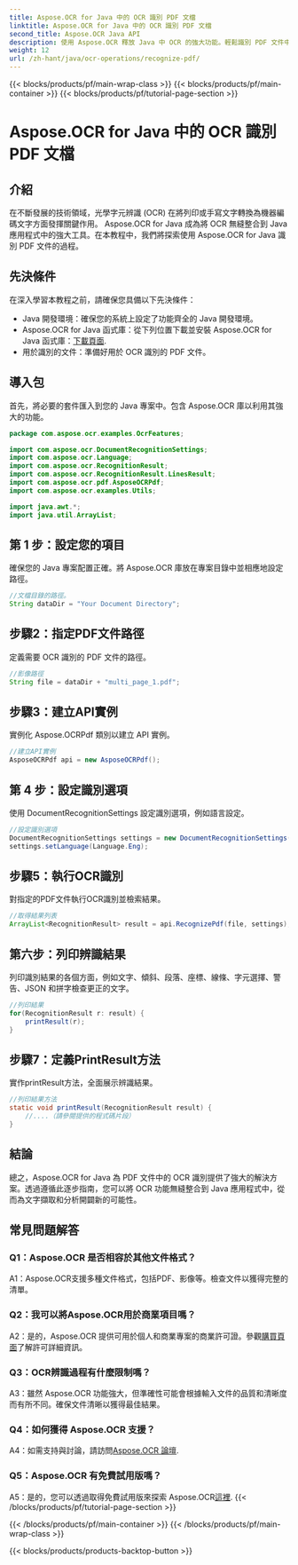 ```yaml
---
title: Aspose.OCR for Java 中的 OCR 識別 PDF 文檔
linktitle: Aspose.OCR for Java 中的 OCR 識別 PDF 文檔
second_title: Aspose.OCR Java API
description: 使用 Aspose.OCR 釋放 Java 中 OCR 的強大功能。輕鬆識別 PDF 文件中的文字。提高您的應用程式的精確度和速度。
weight: 12
url: /zh-hant/java/ocr-operations/recognize-pdf/
---
```


{{< blocks/products/pf/main-wrap-class >}}
{{< blocks/products/pf/main-container >}}
{{< blocks/products/pf/tutorial-page-section >}}

# Aspose.OCR for Java 中的 OCR 識別 PDF 文檔

## 介紹

在不斷發展的技術領域，光學字元辨識 (OCR) 在將列印或手寫文字轉換為機器編碼文字方面發揮關鍵作用。 Aspose.OCR for Java 成為將 OCR 無縫整合到 Java 應用程式中的強大工具。在本教程中，我們將探索使用 Aspose.OCR for Java 識別 PDF 文件的過程。

## 先決條件

在深入學習本教程之前，請確保您具備以下先決條件：

- Java 開發環境：確保您的系統上設定了功能齊全的 Java 開發環境。
-  Aspose.OCR for Java 函式庫：從下列位置下載並安裝 Aspose.OCR for Java 函式庫：[下載頁面](https://releases.aspose.com/ocr/java/).
- 用於識別的文件：準備好用於 OCR 識別的 PDF 文件。

## 導入包

首先，將必要的套件匯入到您的 Java 專案中。包含 Aspose.OCR 庫以利用其強大的功能。

```java
package com.aspose.ocr.examples.OcrFeatures;

import com.aspose.ocr.DocumentRecognitionSettings;
import com.aspose.ocr.Language;
import com.aspose.ocr.RecognitionResult;
import com.aspose.ocr.RecognitionResult.LinesResult;
import com.aspose.ocr.pdf.AsposeOCRPdf;
import com.aspose.ocr.examples.Utils;

import java.awt.*;
import java.util.ArrayList;
```

## 第 1 步：設定您的項目

確保您的 Java 專案配置正確。將 Aspose.OCR 庫放在專案目錄中並相應地設定路徑。

```java
//文檔目錄的路徑。
String dataDir = "Your Document Directory";
```

## 步驟2：指定PDF文件路徑

定義需要 OCR 識別的 PDF 文件的路徑。

```java
//影像路徑
String file = dataDir + "multi_page_1.pdf";
```

## 步驟3：建立API實例

實例化 Aspose.OCRPdf 類別以建立 API 實例。

```java
//建立API實例
AsposeOCRPdf api = new AsposeOCRPdf();
```

## 第 4 步：設定識別選項

使用 DocumentRecognitionSettings 設定識別選項，例如語言設定。

```java
//設定識別選項
DocumentRecognitionSettings settings = new DocumentRecognitionSettings(2);
settings.setLanguage(Language.Eng);
```

## 步驟5：執行OCR識別

對指定的PDF文件執行OCR識別並檢索結果。

```java
//取得結果列表
ArrayList<RecognitionResult> result = api.RecognizePdf(file, settings);
```

## 第六步：列印辨識結果

列印識別結果的各個方面，例如文字、傾斜、段落、座標、線條、字元選擇、警告、JSON 和拼字檢查更正的文字。

```java
//列印結果
for(RecognitionResult r: result) {
    printResult(r);
}
```

## 步驟7：定義PrintResult方法

實作printResult方法，全面展示辨識結果。

```java
//列印結果方法
static void printResult(RecognitionResult result) {
    //....（請參閱提供的程式碼片段）
}
```

## 結論

總之，Aspose.OCR for Java 為 PDF 文件中的 OCR 識別提供了強大的解決方案。透過遵循此逐步指南，您可以將 OCR 功能無縫整合到 Java 應用程式中，從而為文字擷取和分析開闢新的可能性。

## 常見問題解答

### Q1：Aspose.OCR 是否相容於其他文件格式？

A1：Aspose.OCR支援多種文件格式，包括PDF、影像等。檢查文件以獲得完整的清單。

### Q2：我可以將Aspose.OCR用於商業項目嗎？

 A2：是的，Aspose.OCR 提供可用於個人和商業專案的商業許可證。參觀[購買頁面](https://purchase.aspose.com/buy)了解許可詳細資訊。

### Q3：OCR辨識過程有什麼限制嗎？

A3：雖然 Aspose.OCR 功能強大，但準確性可能會根據輸入文件的品質和清晰度而有所不同。確保文件清晰以獲得最佳結果。

### Q4：如何獲得 Aspose.OCR 支援？

A4：如需支持與討論，請訪問[Aspose.OCR 論壇](https://forum.aspose.com/c/ocr/16).

### Q5：Aspose.OCR 有免費試用版嗎？

 A5：是的，您可以透過取得免費試用版來探索 Aspose.OCR[這裡](https://releases.aspose.com/).
{{< /blocks/products/pf/tutorial-page-section >}}

{{< /blocks/products/pf/main-container >}}
{{< /blocks/products/pf/main-wrap-class >}}

{{< blocks/products/products-backtop-button >}}
